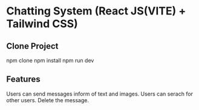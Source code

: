 # Chatting System (React JS(VITE) + Tailwind CSS)

## Clone Project

   npm clone 
   npm install
   npm run dev

## Features

  Users can send messages inform of text and images.
  Users can serach for other users.
  Delete the message.
  
   

